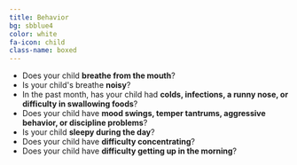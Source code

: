 ```yaml
---
title: Behavior
bg: sbblue4
color: white
fa-icon: child
class-name: boxed
---
```


- Does your child **breathe from the mouth**?
- Is your child's breathe **noisy**?
- In the past month, has your child had **colds, infections, a runny nose, or difficulty in swallowing foods**?
- Does your child have **mood swings, temper tantrums, aggressive behavior, or discipline problems**?
- Is your child **sleepy during the day**?
- Does your child have **difficulty concentrating**?
- Does your child have **difficulty getting up in the morning**?
